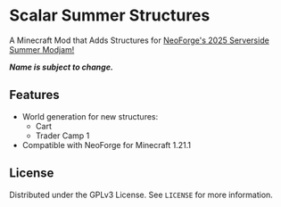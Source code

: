 # Scalar Summer Structures

A Minecraft Mod that Adds Structures for [NeoForge's 2025 Serverside Summer Modjam!](https://neoforged.net/news/2025serversidesummer/)

***Name is subject to change.***

## Features
- World generation for new structures:
  - Cart
  - Trader Camp 1
- Compatible with NeoForge for Minecraft 1.21.1

## License
Distributed under the GPLv3 License. See `LICENSE` for more information.